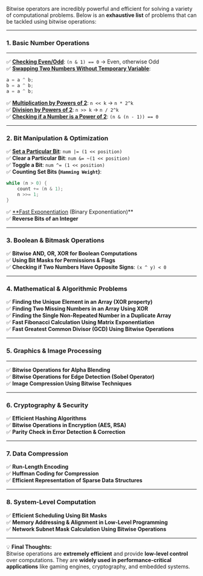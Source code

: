 Bitwise operators are incredibly powerful and efficient for solving a variety of computational problems. Below is an **exhaustive list** of problems that can be tackled using bitwise operations:

----------

### **1. Basic Number Operations**
---
✅ [**Checking Even/Odd**](https://github.com/sahoog2/Preparation_Notes/blob/main/DSA/Bits/OddEven.md): `(n & 1) == 0` → Even, otherwise Odd  
✅ [**Swapping Two Numbers Without Temporary Variable**](https://github.com/sahoog2/Preparation_Notes/blob/main/DSA/Bits/Swap%20Numbers.md):

```java
a = a ^ b;
b = a ^ b;
a = a ^ b;

```

✅ [**Multiplication by Powers of 2**](https://github.com/sahoog2/Preparation_Notes/blob/main/DSA/Bits/Multiplication%20by%20Powers%20of%202.md): `n << k` → `n * 2^k`  
✅ [**Division by Powers of 2**](https://github.com/sahoog2/Preparation_Notes/blob/main/DSA/Bits/Division%20by%20Powers%20of%202.md): `n >> k` → `n / 2^k`  
✅ [**Checking if a Number is a Power of 2**](https://github.com/sahoog2/Preparation_Notes/blob/main/DSA/Bits/Checking%20if%20a%20Number%20is%20a%20Power%20of%202.md): `(n & (n - 1)) == 0`

----------

### **2. Bit Manipulation & Optimization**

✅ [**Set a Particular Bit**](https://github.com/sahoog2/Preparation_Notes/blob/main/DSA/Bits/Set%20a%20Particular%20Bit.md): `num |= (1 << position)`  
✅ **Clear a Particular Bit**: `num &= ~(1 << position)`  
✅ **Toggle a Bit**: `num ^= (1 << position)`  
✅ **Counting Set Bits (`Hamming Weight`)**:

```java
while (n > 0) {
    count += (n & 1);
    n >>= 1;
}

```

✅ [**Fast Exponentiation](https://github.com/sahoog2/Preparation_Notes/blob/main/DSA/Bits/Fast%20Exponentiation.md) (Binary Exponentiation)**  
✅ **Reverse Bits of an Integer**

----------

### **3. Boolean & Bitmask Operations**

✅ **Bitwise AND, OR, XOR for Boolean Computations**  
✅ **Using Bit Masks for Permissions & Flags**  
✅ **Checking if Two Numbers Have Opposite Signs**: `(x ^ y) < 0`

----------

### **4. Mathematical & Algorithmic Problems**

✅ **Finding the Unique Element in an Array (XOR property)**  
✅ **Finding Two Missing Numbers in an Array Using XOR**  
✅ **Finding the Single Non-Repeated Number in a Duplicate Array**  
✅ **Fast Fibonacci Calculation Using Matrix Exponentiation**  
✅ **Fast Greatest Common Divisor (GCD) Using Bitwise Operations**

----------

### **5. Graphics & Image Processing**
---
✅ **Bitwise Operations for Alpha Blending**  
✅ **Bitwise Operations for Edge Detection (Sobel Operator)**  
✅ **Image Compression Using Bitwise Techniques**

----------

### **6. Cryptography & Security**

✅ **Efficient Hashing Algorithms**  
✅ **Bitwise Operations in Encryption (AES, RSA)**  
✅ **Parity Check in Error Detection & Correction**

----------

### **7. Data Compression**

✅ **Run-Length Encoding**  
✅ **Huffman Coding for Compression**  
✅ **Efficient Representation of Sparse Data Structures**

----------

### **8. System-Level Computation**

✅ **Efficient Scheduling Using Bit Masks**  
✅ **Memory Addressing & Alignment in Low-Level Programming**  
✅ **Network Subnet Mask Calculation Using Bitwise Operations**

----------

💡 **Final Thoughts:**  
Bitwise operations are **extremely efficient** and provide **low-level control** over computations. They are **widely used in performance-critical applications** like gaming engines, cryptography, and embedded systems.

